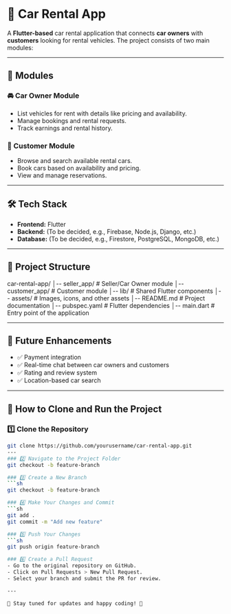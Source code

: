 # **🚗 Car Rental App**  

A **Flutter-based** car rental application that connects **car owners** with **customers** looking for rental vehicles. The project consists of two main modules:  

-------

## **📌 Modules**  

### **🚘 Car Owner Module**  
- List vehicles for rent with details like pricing and availability.  
- Manage bookings and rental requests.  
- Track earnings and rental history.  

### **🏁 Customer Module**  
- Browse and search available rental cars.  
- Book cars based on availability and pricing.  
- View and manage reservations.  

---

## **🛠️ Tech Stack**  
- **Frontend:** Flutter  
- **Backend:** (To be decided, e.g., Firebase, Node.js, Django, etc.)  
- **Database:** (To be decided, e.g., Firestore, PostgreSQL, MongoDB, etc.)  

---

## 📂 **Project Structure** 
car-rental-app/ │-- seller_app/ # Seller/Car Owner module │-- customer_app/ # Customer module │-- lib/ # Shared Flutter components │-- assets/ # Images, icons, and other assets │-- README.md # Project documentation │-- pubspec.yaml # Flutter dependencies │-- main.dart # Entry point of the application

---

## **🚀 Future Enhancements** 
- ✅ Payment integration  
- ✅ Real-time chat between car owners and customers  
- ✅ Rating and review system  
- ✅ Location-based car search  

---

## 🔄 How to Clone and Run the Project 

### 1️⃣ Clone the Repository
```sh
git clone https://github.com/yourusername/car-rental-app.git
---
### 2️⃣ Navigate to the Project Folder
git checkout -b feature-branch

### 3️⃣ Create a New Branch
```sh
git checkout -b feature-branch

### 4️⃣ Make Your Changes and Commit
```sh
git add .
git commit -m "Add new feature"

### 5️⃣ Push Your Changes
```sh
git push origin feature-branch

### 6️⃣ Create a Pull Request
- Go to the original repository on GitHub.
- Click on Pull Requests > New Pull Request.
- Select your branch and submit the PR for review.

---

🚀 Stay tuned for updates and happy coding! 🚀



